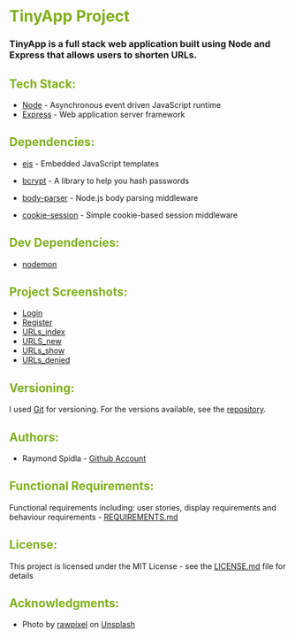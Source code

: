 # <span style="color:#7FAF1B">TinyApp Project</span>

### TinyApp is a full stack web application built using Node and Express that allows users to shorten URLs.

## <span style="color:#7FAF1B">Tech Stack:</span>

* [Node](http://www.dropwizard.io/1.0.2/docs/) - Asynchronous event driven JavaScript runtime
* [Express](http://expressjs.com/) - Web application server framework

## <span style="color:#7FAF1B">Dependencies:</span>


* [ejs](https://github.com/mde/ejs) - Embedded JavaScript templates
* [bcrypt](https://github.com/kelektiv/node.bcrypt.js#read) - A library to help you hash passwords
* [body-parser](https://github.com/expressjs/body-parser#readme) - Node.js body parsing middleware

* [cookie-session](https://github.com/expressjs/cookie-session#readme) - Simple cookie-based session middleware


## <span style="color:#7FAF1B">Dev Dependencies:</span>
* [nodemon](https://nodemon.io/)

## <span style="color:#7FAF1B">Project Screenshots:</span>
* [Login](https://github.com/RSpidla/tinyApp_version_2/blob/master/docs/login.jpg?raw=true)
* [Register](https://github.com/RSpidla/tinyApp_version_2/blob/master/docs/register.jpg?raw=true)
* [URLs_index](https://github.com/RSpidla/tinyApp_version_2/blob/master/docs/urls_index.jpg?raw=true)
* [URLS_new](https://github.com/RSpidla/tinyApp_version_2/blob/master/docs/urls_new.jpg?raw=true)
* [URLs_show](https://github.com/RSpidla/tinyApp_version_2/blob/master/docs/urls_show.jpg?raw=true)
* [URLs_denied](https://raw.githubusercontent.com/RSpidla/tinyApp_version_2/feature/front-end/docs/urls_denied.jpg)


## <span style="color:#7FAF1B">Versioning:</span>

I used [Git](https://git-scm.com/) for versioning. For the versions available, see the [repository](https://github.com/RSpidla/tinyApp_version_2). 

## <span style="color:#7FAF1B">Authors:</span>

* Raymond Spidla - [Github Account](https://github.com/RSpidla)

<!-- See also the list of [contributors](https://github.com/your/project/contributors) who participated in this project. -->

## <span style="color:#7FAF1B">Functional Requirements:</span>

Functional requirements including: user stories, display requirements and behaviour requirements - [REQUIREMENTS.md](REQUIREMENTS.md)

## <span style="color:#7FAF1B">License:</span>

This project is licensed under the MIT License - see the [LICENSE.md](LICENSE.md) file for details

## <span style="color:#7FAF1B">Acknowledgments:</span>

* Photo by [rawpixel](https://unsplash.com/@rawpixel/) on [Unsplash](https://unsplash.com)

